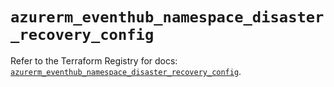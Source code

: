 # `azurerm_eventhub_namespace_disaster_recovery_config`

Refer to the Terraform Registry for docs: [`azurerm_eventhub_namespace_disaster_recovery_config`](https://registry.terraform.io/providers/hashicorp/azurerm/4.2.0/docs/resources/eventhub_namespace_disaster_recovery_config).

